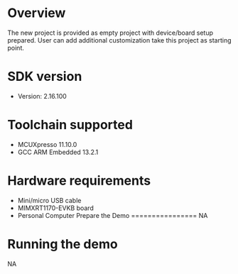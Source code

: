 Overview
========
The new project is provided as empty project with device/board setup prepared. User can add additional customization take this project as starting point.


SDK version
===========
- Version: 2.16.100

Toolchain supported
===================
- MCUXpresso  11.10.0
- GCC ARM Embedded  13.2.1

Hardware requirements
=====================
- Mini/micro USB cable
- MIMXRT1170-EVKB board
- Personal Computer
Prepare the Demo
================
NA

Running the demo
================
NA
